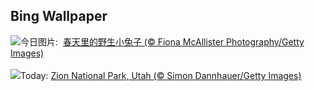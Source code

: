 ## Bing Wallpaper
![](https://www.bing.com/th?id=OHR.BunnyLove_ZH-CN1145897965_UHD.jpg&w=1000)今日图片: &nbsp;[春天里的野生小兔子 (© Fiona McAllister Photography/Getty Images)](https://www.bing.com/th?id=OHR.BunnyLove_ZH-CN1145897965_UHD.jpg)
<br><br/>
![](https://www.bing.com/th?id=OHR.ZionValley_EN-US2520458606_UHD.jpg&w=1000)Today: [Zion National Park, Utah (© Simon Dannhauer/Getty Images)](https://www.bing.com/th?id=OHR.ZionValley_EN-US2520458606_UHD.jpg)
<br><br/>
